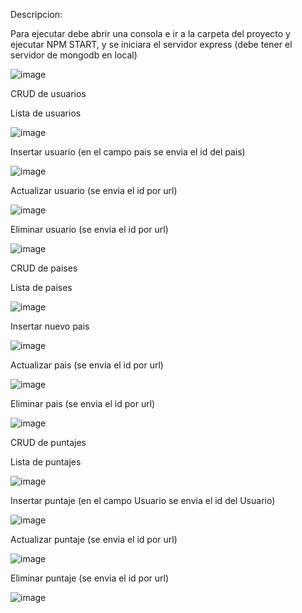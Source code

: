 
Descripcion:

Para ejecutar debe abrir una consola e ir a la carpeta del proyecto y ejecutar NPM START, y se iniciara el servidor express (debe tener el servidor de mongodb en local)

![image](https://user-images.githubusercontent.com/75379137/143722923-df65b4d9-d15b-449d-8257-9e8406aacb54.png)

CRUD de usuarios

Lista de usuarios

![image](https://user-images.githubusercontent.com/75379137/143722993-4cbd2151-4194-4308-bd1c-2e0490574b6c.png)

Insertar usuario (en el campo pais se envia el id del pais)

![image](https://user-images.githubusercontent.com/75379137/143723360-1d0bc402-99da-49cb-9ed3-f0f1afbb253d.png)

Actualizar usuario (se envia el id por url)      

![image](https://user-images.githubusercontent.com/75379137/143723394-f61f32f6-0617-46c6-99ed-eeb89fb519c8.png) 

Eliminar usuario (se envia el id por url)   

![image](https://user-images.githubusercontent.com/75379137/143723270-81e93247-4a7e-4d36-a2cf-57848da9ce0b.png)

CRUD de paises

Lista de paises           

![image](https://user-images.githubusercontent.com/75379137/143723154-fc2443a6-0862-438d-a68c-3939d62210fd.png)

Insertar nuevo pais     

![image](https://user-images.githubusercontent.com/75379137/143723678-8a09873f-7758-4d21-b3db-f254306098a8.png)

Actualizar pais (se envia el id por url)

![image](https://user-images.githubusercontent.com/75379137/143723798-5fa469fd-ff6f-4196-a42b-4fa45b87bdb5.png)

Eliminar pais (se envia el id por url)

![image](https://user-images.githubusercontent.com/75379137/143723081-8fdef919-258a-4dc7-bde2-7fce5fdd1c35.png)

CRUD de puntajes

Lista de puntajes

![image](https://user-images.githubusercontent.com/75379137/143723453-f43e61d6-572e-4848-a3a3-6807dc53bd64.png)

Insertar puntaje (en el campo Usuario se envia el id del Usuario)

![image](https://user-images.githubusercontent.com/75379137/143723570-c9fef1a1-9d3d-40b2-81e6-e84cfdca90bc.png)

Actualizar puntaje (se envia el id por url)

![image](https://user-images.githubusercontent.com/75379137/143723641-403805b6-f899-43ec-afb1-bab2f44d7595.png)

Eliminar puntaje (se envia el id por url)

![image](https://user-images.githubusercontent.com/75379137/143723541-61a4f20d-1d6f-4e13-8768-84b191150915.png)
